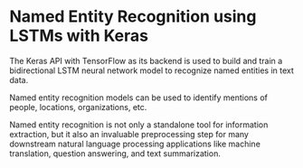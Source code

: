 # Named Entity Recognition using LSTMs with Keras

The Keras API with TensorFlow as its backend is used to build and train a bidirectional LSTM neural network model to recognize named entities in text data. 

Named entity recognition models can be used to identify mentions of people, locations, organizations, etc. 

Named entity recognition is not only a standalone tool for information extraction, but it also an invaluable preprocessing step for many downstream natural language processing applications like machine translation, question answering, and text summarization.

